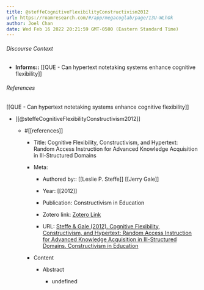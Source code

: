 ```yaml
---
title: @steffeCognitiveFlexibilityConstructivism2012
url: https://roamresearch.com/#/app/megacoglab/page/13U-WLhOk
author: Joel Chan
date: Wed Feb 16 2022 20:21:59 GMT-0500 (Eastern Standard Time)
---
```




###### Discourse Context

- **Informs::** [[QUE - Can hypertext notetaking systems enhance cognitive flexibility]]

###### References

[[QUE - Can hypertext notetaking systems enhance cognitive flexibility]]

- [[@steffeCognitiveFlexibilityConstructivism2012]]

    - #[[references]]

        - Title: Cognitive Flexibility, Constructivism, and Hypertext: Random Access Instruction for Advanced Knowledge Acquisition in Ill-Structured Domains

        - Meta:

            - Authored by:: [[Leslie P. Steffe]] [[Jerry Gale]]

            - Year: [[2012]]

            - Publication: Constructivism in Education

            - Zotero link: [Zotero Link](zotero://select/items/7_2WK7ZQKR)

            - URL: [Steffe & Gale (2012). Cognitive Flexibility, Constructivism, and Hypertext: Random Access Instruction for Advanced Knowledge Acquisition in Ill-Structured Domains. Constructivism in Education](https://www.taylorfrancis.com/books/9781136476013/chapters/10.4324/9780203052600-11)

        - Content

            - Abstract

                - undefined
